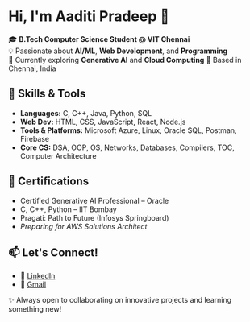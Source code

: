 # Hi, I'm Aaditi Pradeep 👋

🎓 **B.Tech Computer Science Student @ VIT Chennai**  
💡 Passionate about **AI/ML**, **Web Development**, and **Programming**  
🌱 Currently exploring **Generative AI** and **Cloud Computing** 
📍 Based in Chennai, India


## 🔧 Skills & Tools

- **Languages:** C, C++, Java, Python, SQL  
- **Web Dev:** HTML, CSS, JavaScript, React, Node.js  
- **Tools & Platforms:** Microsoft Azure, Linux, Oracle SQL, Postman, Firebase  
- **Core CS:** DSA, OOP, OS, Networks, Databases, Compilers, TOC, Computer Architecture


## 📜 Certifications

- Certified Generative AI Professional – Oracle
- C, C++, Python – IIT Bombay
- Pragati: Path to Future (Infosys Springboard)
- *Preparing for AWS Solutions Architect*


## 📫 Let's Connect!

- 💼 [LinkedIn](https://www.linkedin.com/in/aaditi-pradeep-34a13a219/)
- 📧 [Gmail](pradeepaaditi@gmail.com)

✨ Always open to collaborating on innovative projects and learning something new!

